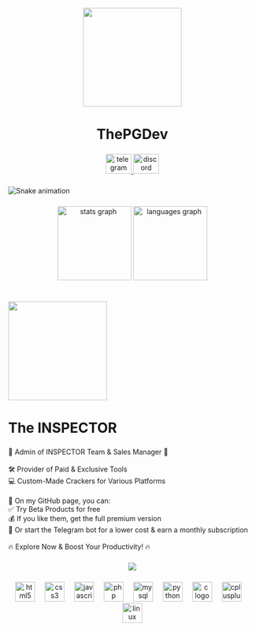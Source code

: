 <br clear="both">

<div align="center">
  <img height="200" src="https://i.gifer.com/origin/2e/2e7313c0d3f3f00c637025253fab50ca_w200.gif"  />
</div>

###

<h1 align="center">ThePGDev</h1>

###

<div align="center">
  <a href="https://t.me/inspect_1" target="_blank">
    <img src="https://raw.githubusercontent.com/maurodesouza/profile-readme-generator/master/src/assets/icons/social/telegram/default.svg" width="52" height="40" alt="telegram logo"  />
  </a>
  <a href="https://discord.gg/PhThEktq" target="_blank">
    <img src="https://raw.githubusercontent.com/maurodesouza/profile-readme-generator/master/src/assets/icons/social/discord/default.svg" width="52" height="40" alt="discord logo"  />
  </a>
</div>

###

<img src="https://raw.githubusercontent.com/ThePGDev/ThePGDev/output/snake.svg" alt="Snake animation" />

###

<div align="center">
  <img src="https://github-readme-stats.vercel.app/api?username=ThePGDev&hide_title=false&hide_rank=false&show_icons=true&include_all_commits=true&count_private=true&disable_animations=false&theme=dracula&locale=en&hide_border=false&order=1" height="150" alt="stats graph"  />
  <img src="https://github-readme-stats.vercel.app/api/top-langs?username=ThePGDev&locale=en&hide_title=false&layout=compact&card_width=320&langs_count=5&theme=dracula&hide_border=false&order=2" height="150" alt="languages graph"  />
</div>

###

<br clear="both">

<div align="left">
  <img height="200" src="https://avatarfiles.alphacoders.com/977/97724.gif"  />
</div>

###

<h1 align="left">The INSPECTOR</h1>

###

<p align="left">🔹 Admin of INSPECTOR Team & Sales Manager 🔹<br><br>🛠️ Provider of Paid & Exclusive Tools<br>💻 Custom-Made Crackers for Various Platforms<br><br>🚀 On my GitHub page, you can:<br>✅ Try Beta Products for free<br>💰 If you like them, get the full premium version<br>🤖 Or start the Telegram bot for a lower cost & earn a monthly subscription<br><br>🔥 Explore Now & Boost Your Productivity! 🔥</p>

###

<div align="center">
  <img src="https://profile-counter.glitch.me/ThePGDev/count.svg?"  />
</div>

###

<div align="center">
  <img src="https://cdn.jsdelivr.net/gh/devicons/devicon/icons/html5/html5-original.svg" height="40" alt="html5 logo"  />
  <img width="12" />
  <img src="https://cdn.jsdelivr.net/gh/devicons/devicon/icons/css3/css3-original.svg" height="40" alt="css3 logo"  />
  <img width="12" />
  <img src="https://cdn.jsdelivr.net/gh/devicons/devicon/icons/javascript/javascript-original.svg" height="40" alt="javascript logo"  />
  <img width="12" />
  <img src="https://cdn.jsdelivr.net/gh/devicons/devicon/icons/php/php-original.svg" height="40" alt="php logo"  />
  <img width="12" />
  <img src="https://cdn.jsdelivr.net/gh/devicons/devicon/icons/mysql/mysql-original.svg" height="40" alt="mysql logo"  />
  <img width="12" />
  <img src="https://cdn.jsdelivr.net/gh/devicons/devicon/icons/python/python-original.svg" height="40" alt="python logo"  />
  <img width="12" />
  <img src="https://cdn.jsdelivr.net/gh/devicons/devicon/icons/c/c-original.svg" height="40" alt="c logo"  />
  <img width="12" />
  <img src="https://cdn.jsdelivr.net/gh/devicons/devicon/icons/cplusplus/cplusplus-original.svg" height="40" alt="cplusplus logo"  />
  <img width="12" />
  <img src="https://cdn.jsdelivr.net/gh/devicons/devicon/icons/linux/linux-original.svg" height="40" alt="linux logo"  />
</div>

###
